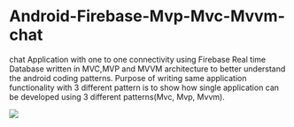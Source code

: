 <h1>Android-Firebase-Mvp-Mvc-Mvvm-chat</h1>
<p> chat Application with one to one connectivity using Firebase Real time Database written in MVC,MVP and MVVM architecture to better understand the android coding patterns. Purpose of writing same application functionality with 3 different pattern is to show how single application can be developed using 3 different patterns(Mvc, Mvp, Mvvm).</p>
<!DOCTYPE html>
<html lang="en">
<head>
 
</head>
<body>
 
<img src="https://github.com/saksham24/Android-Firebase-Mvp-Mvc-Mvvm-chat/blob/master/layer%201.png">

